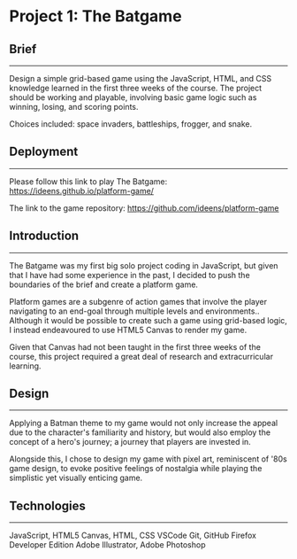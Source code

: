 # Project 1: The Batgame

## Brief

---

Design a simple grid-based game using the JavaScript, HTML, and CSS knowledge learned in the first three weeks of the course. The project should be working and playable, involving basic game logic such as winning, losing, and scoring points.

Choices included: space invaders, battleships, frogger, and snake.

## Deployment

---

Please follow this link to play The Batgame: https://ideens.github.io/platform-game/

The link to the game repository: https://github.com/ideens/platform-game

## Introduction

---

The Batgame was my first big solo project coding in JavaScript, but given that I have had some experience in the past, I decided to push the boundaries of the brief and create a platform game.

Platform games are a subgenre of action games that involve the player navigating to an end-goal through multiple levels and environments.. Although it would be possible to create such a game using grid-based logic, I instead endeavoured to use HTML5 Canvas to render my game.

Given that Canvas had not been taught in the first three weeks of the course, this project required a great deal of research and extracurricular learning.

## Design

---

Applying a Batman theme to my game would not only increase the appeal due to the character's familiarity and history, but would also employ the concept of a hero's journey; a journey that players are invested in.

Alongside this, I chose to design my game with pixel art, reminiscent of '80s game design, to evoke positive feelings of nostalgia while playing the simplistic yet visually enticing game.

## Technologies

---

JavaScript, HTML5 Canvas, HTML, CSS
VSCode
Git, GitHub
Firefox Developer Edition
Adobe Illustrator, Adobe Photoshop
